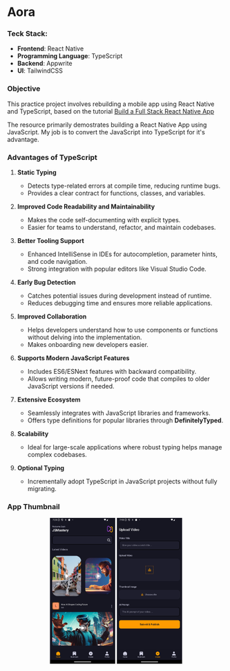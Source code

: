 <!-- ![alt text](/readme_assets/Screenshot_1733124332.png)
![alt text](/readme_assets/Screenshot_1733124332.png) -->

<h1>Aora</h1>

### Teck Stack:

- <b>Frontend</b>: React Native
- <b>Programming Language</b>: TypeScript
- <b>Backend</b>: Appwrite
- <b>UI</b>: TailwindCSS

### Objective

This practice project involves rebuilding a mobile app using React Native and TypeScript, based on the tutorial <a href = "https://www.youtube.com/watch?v=ZBCUegTZF7M" target="blank"> Build a Full Stack React Native App <a>

The resource primarily demostrates building a React Native App using JavaScript. My job is to convert the JavaScript into TypeScript for it's advantage.

### Advantages of TypeScript

1. **Static Typing**

   - Detects type-related errors at compile time, reducing runtime bugs.
   - Provides a clear contract for functions, classes, and variables.

2. **Improved Code Readability and Maintainability**

   - Makes the code self-documenting with explicit types.
   - Easier for teams to understand, refactor, and maintain codebases.

3. **Better Tooling Support**

   - Enhanced IntelliSense in IDEs for autocompletion, parameter hints, and code navigation.
   - Strong integration with popular editors like Visual Studio Code.

4. **Early Bug Detection**

   - Catches potential issues during development instead of runtime.
   - Reduces debugging time and ensures more reliable applications.

5. **Improved Collaboration**

   - Helps developers understand how to use components or functions without delving into the implementation.
   - Makes onboarding new developers easier.

6. **Supports Modern JavaScript Features**

   - Includes ES6/ESNext features with backward compatibility.
   - Allows writing modern, future-proof code that compiles to older JavaScript versions if needed.

7. **Extensive Ecosystem**

   - Seamlessly integrates with JavaScript libraries and frameworks.
   - Offers type definitions for popular libraries through **DefinitelyTyped**.

8. **Scalability**

   - Ideal for large-scale applications where robust typing helps manage complex codebases.

9. **Optional Typing**

   - Incrementally adopt TypeScript in JavaScript projects without fully migrating.

### App Thumbnail

<p align="center">
  <img src="./readme_assets/Screenshot_1733124332.png" alt="alt text" width="30%">
  <img src="./readme_assets/Screenshot_1733125382.png" alt="alt text" width="30%">
</p>
